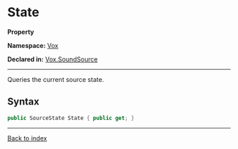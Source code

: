 # State

**Property**

**Namespace:** [Vox](Vox.md)

**Declared in:** [Vox.SoundSource](Vox.SoundSource.md)

------



Queries the current source state.


## Syntax

```csharp
public SourceState State { public get; }
```

------

[Back to index](index.md)